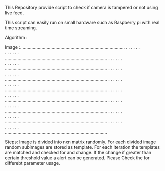 



 This Repository provide script to check if camera is tampered or not using live feed.
 
 This script can easily run  on small hardware such as Raspberry pi with real time streaming.
 
 Algorithm : 
 
 Image :.
.................................................................................
.		.		.		.		.		.	
.		.		.		.		.		.	
.................................................................................
.		.		.		.		.		.	
.		.		.		.		.		.	
.................................................................................
.		.		.		.		.		.	
.		.		.		.		.		.	
.................................................................................
.		.		.		.		.		.	
.		.		.		.		.		.	
.................................................................................
.		.		.		.		.		.	
.		.		.		.		.		.	
.................................................................................
.		.		.		.		.		.	
.		.		.		.		.		.	
.................................................................................
.		.		.		.		.		.	
.		.		.		.		.		.	
.................................................................................
.		.		.		.		.		.	
.		.		.		.		.		.	
.................................................................................

Steps:
	Image is divided into nxn matrix randomly.
	For each divided image random subimages are stored as template.
	For each iteration the templates are matched and checked for and change.
	If the change if greater than certain threshold value a alert can be generated.
	Please Check the for differebt parameter usage.
